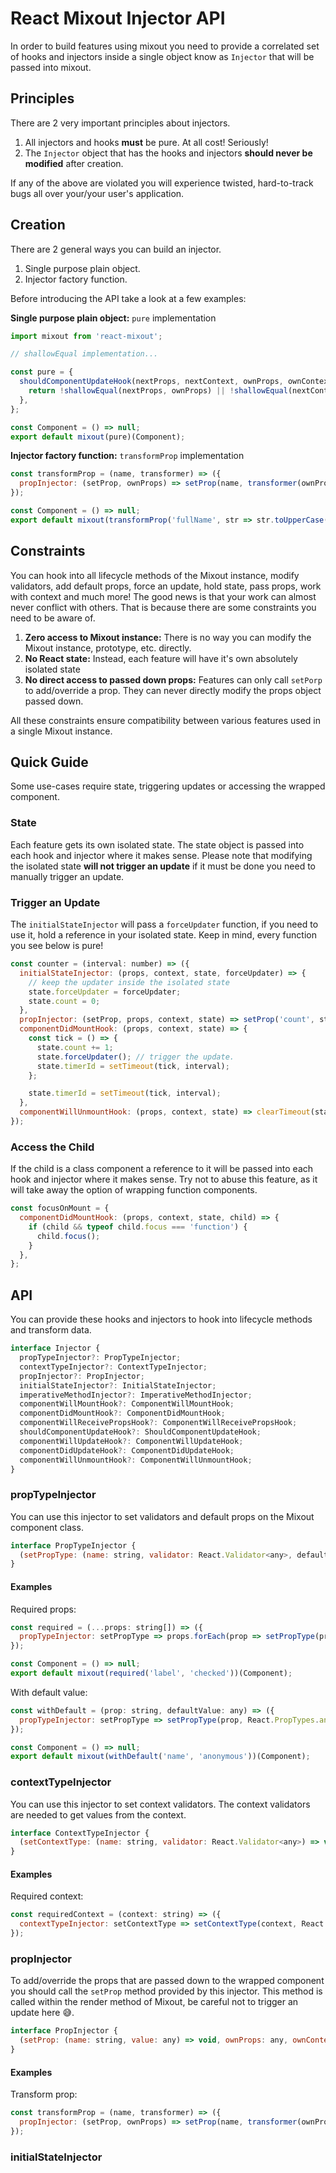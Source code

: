 # React Mixout Injector API

In order to build features using mixout you need to provide a correlated set of hooks
and injectors inside a single object know as `Injector` that will be passed into mixout.

## Principles

There are 2 very important principles about injectors.

1. All injectors and hooks **must** be pure. At all cost! Seriously!
1. The `Injector` object that has the hooks and injectors **should never be modified**
after creation.

If any of the above are violated you will experience twisted, hard-to-track bugs
all over your/your user's application.

## Creation

There are 2 general ways you can build an injector.

1. Single purpose plain object.
1. Injector factory function.

Before introducing the API take a look at a few examples:

**Single purpose plain object:** `pure` implementation

```js
import mixout from 'react-mixout';

// shallowEqual implementation...

const pure = {
  shouldComponentUpdateHook(nextProps, nextContext, ownProps, ownContext) {
    return !shallowEqual(nextProps, ownProps) || !shallowEqual(nextContext, ownContext);
  },
};

const Component = () => null;
export default mixout(pure)(Component);
```

**Injector factory function:** `transformProp` implementation

```js
const transformProp = (name, transformer) => ({
  propInjector: (setProp, ownProps) => setProp(name, transformer(ownProps[name])),
});

const Component = () => null;
export default mixout(transformProp('fullName', str => str.toUpperCase()))(Component);
```

## Constraints

You can hook into all lifecycle methods of the Mixout instance, modify validators,
add default props, force an update, hold state, pass props, work with context and much more!
The good news is that your work can almost never conflict with others. That is because
there are some constraints you need to be aware of.

1. **Zero access to Mixout instance:** There is no way you can modify the Mixout
instance, prototype, etc. directly.
1. **No React state:** Instead, each feature will have it's own absolutely isolated state
1. **No direct access to passed down props:** Features can only call `setPorp` to add/override
a prop. They can never directly modify the props object passed down.

All these constraints ensure compatibility between various features used in a single Mixout instance.

## Quick Guide

Some use-cases require state, triggering updates or accessing the wrapped component.

### State

Each feature gets its own isolated state. The state object is passed into each hook and injector
where it makes sense. Please note that modifying the isolated state **will not trigger an update**
if it must be done you need to manually trigger an update.

### Trigger an Update

The `initialStateInjector` will pass a `forceUpdater` function, if you need to use it, hold a reference
in your isolated state. Keep in mind, every function you see below is pure!

```js
const counter = (interval: number) => ({
  initialStateInjector: (props, context, state, forceUpdater) => {
    // keep the updater inside the isolated state
    state.forceUpdater = forceUpdater;
    state.count = 0;
  },
  propInjector: (setProp, props, context, state) => setProp('count', state.count),
  componentDidMountHook: (props, context, state) => {
    const tick = () => {
      state.count += 1;
      state.forceUpdater(); // trigger the update.
      state.timerId = setTimeout(tick, interval);
    };

    state.timerId = setTimeout(tick, interval);
  },
  componentWillUnmountHook: (props, context, state) => clearTimeout(state.timerId),
});
```

### Access the Child

If the child is a class component a reference to it will be passed into each hook and injector
where it makes sense. Try not to abuse this feature, as it will take away the option of
wrapping function components.

```js
const focusOnMount = {
  componentDidMountHook: (props, context, state, child) => {
    if (child && typeof child.focus === 'function') {
      child.focus();
    }
  },
};
```

## API

You can provide these hooks and injectors to hook into lifecycle methods and transform data.

```js
interface Injector {
  propTypeInjector?: PropTypeInjector;
  contextTypeInjector?: ContextTypeInjector;
  propInjector?: PropInjector;
  initialStateInjector?: InitialStateInjector;
  imperativeMethodInjector?: ImperativeMethodInjector;
  componentWillMountHook?: ComponentWillMountHook;
  componentDidMountHook?: ComponentDidMountHook;
  componentWillReceivePropsHook?: ComponentWillReceivePropsHook;
  shouldComponentUpdateHook?: ShouldComponentUpdateHook;
  componentWillUpdateHook?: ComponentWillUpdateHook;
  componentDidUpdateHook?: ComponentDidUpdateHook;
  componentWillUnmountHook?: ComponentWillUnmountHook;
}
```

### propTypeInjector

You can use this injector to set validators and default props on the Mixout component class.

```js
interface PropTypeInjector {
  (setPropType: (name: string, validator: React.Validator<any>, defaultValue?: any) => void): void;
}
```

#### Examples

Required props:
```js
const required = (...props: string[]) => ({
  propTypeInjector: setPropType => props.forEach(prop => setPropType(prop, React.PropTypes.any.isRequired)),
});

const Component = () => null;
export default mixout(required('label', 'checked'))(Component);
```

With default value:
```js
const withDefault = (prop: string, defaultValue: any) => ({
  propTypeInjector: setPropType => setPropType(prop, React.PropTypes.any.isRequired, defaultValue),
});

const Component = () => null;
export default mixout(withDefault('name', 'anonymous'))(Component);
```

### contextTypeInjector

You can use this injector to set context validators. The context validators are needed
to get values from the context.

```js
interface ContextTypeInjector {
  (setContextType: (name: string, validator: React.Validator<any>) => void): void;
}
```

#### Examples

Required context:
```js
const requiredContext = (context: string) => ({
  contextTypeInjector: setContextType => setContextType(context, React.PropTypes.any.isRequired),
});
```

### propInjector

To add/override the props that are passed down to the wrapped component you should call the
`setProp` method provided by this injector. This method is called within the render method
of Mixout, be careful not to trigger an update here :sweat_smile:.

```js
interface PropInjector {
  (setProp: (name: string, value: any) => void, ownProps: any, ownContext: any, ownState: any): void;
}
```

#### Examples

Transform prop:
```js
const transformProp = (name, transformer) => ({
  propInjector: (setProp, ownProps) => setProp(name, transformer(ownProps[name])),
});
```

### initialStateInjector